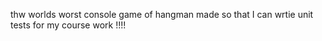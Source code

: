 thw worlds worst console game of hangman made so that I can wrtie unit tests for my course work !!!!
